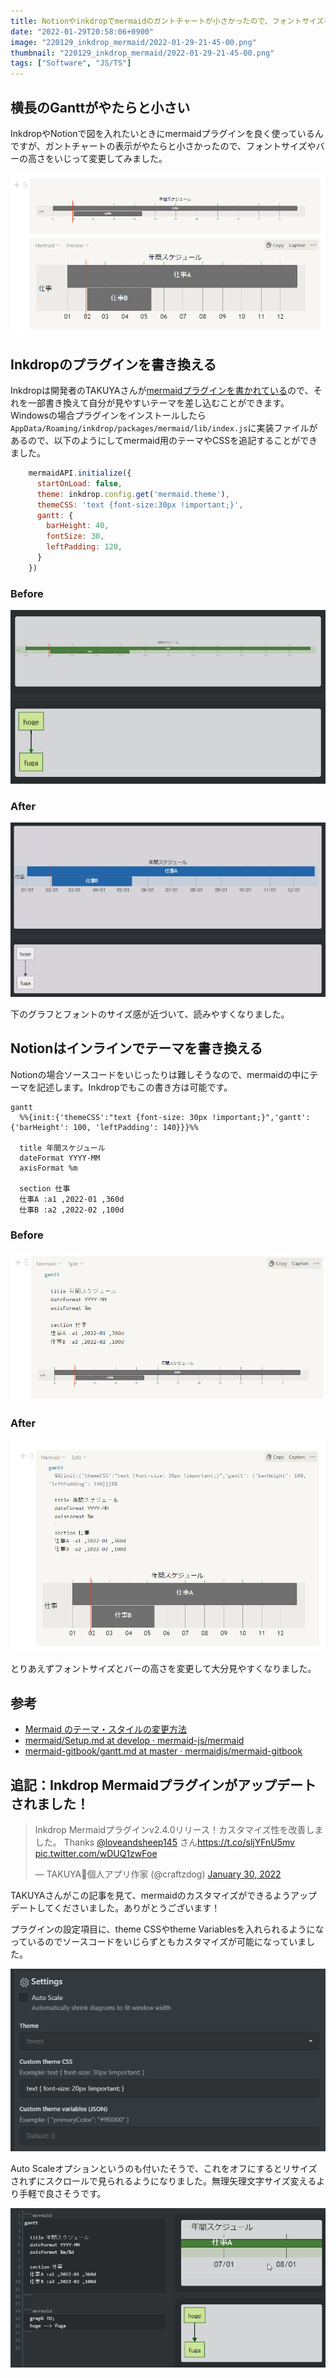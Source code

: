 ```yaml
---
title: Notionやinkdropでmermaidのガントチャートが小さかったので、フォントサイズを変更する(01/30追記アリ)
date: "2022-01-29T20:58:06+0900"
image: "220129_inkdrop_mermaid/2022-01-29-21-45-00.png"
thumbnail: "220129_inkdrop_mermaid/2022-01-29-21-45-00.png"
tags: ["Software", "JS/TS"] 
---
```


## 横長のGanttがやたらと小さい
InkdropやNotionで図を入れたいときにmermaidプラグインを良く使っているんですが、ガントチャートの表示がやたらと小さかったので、フォントサイズやバーの高さをいじって変更してみました。

![](2022-01-29-21-45-00.png)

## Inkdropのプラグインを書き換える

Inkdropは開発者のTAKUYAさんが[mermaidプラグインを書かれている](https://my.inkdrop.app/plugins/mermaid)ので、それを一部書き換えて自分が見やすいテーマを差し込むことができます。
Windowsの場合プラグインをインストールしたら`AppData/Roaming/inkdrop/packages/mermaid/lib/index.js`に実装ファイルがあるので、以下のようにしてmermaid用のテーマやCSSを追記することができました。

```js
    mermaidAPI.initialize({
      startOnLoad: false,
      theme: inkdrop.config.get('mermaid.theme'),
      themeCSS: 'text {font-size:30px !important;}',
      gantt: {
        barHeight: 40,
        fontSize: 30,
        leftPadding: 120,
      }
    })
```

### Before

![](2022-01-29-21-34-32.png)

### After

![](2022-01-29-21-22-49.png)

下のグラフとフォントのサイズ感が近づいて、読みやすくなりました。

## Notionはインラインでテーマを書き換える

Notionの場合ソースコードをいじったりは難しそうなので、mermaidの中にテーマを記述します。Inkdropでもこの書き方は可能です。

```
gantt
  %%{init:{'themeCSS':"text {font-size: 30px !important;}",'gantt': {'barHeight': 100, 'leftPadding': 140}}}%%

  title 年間スケジュール
  dateFormat YYYY-MM
  axisFormat %m
  
  section 仕事
  仕事A :a1 ,2022-01 ,360d
  仕事B :a2 ,2022-02 ,100d
```

### Before
![](2022-01-29-21-41-03.png)

### After
![](2022-01-29-21-43-53.png)

とりあえずフォントサイズとバーの高さを変更して大分見やすくなりました。

## 参考
- [Mermaid のテーマ・スタイルの変更方法](https://zenn.dev/junkawa/articles/zenn-mermaidjs-theme-config)
- [mermaid/Setup.md at develop · mermaid-js/mermaid](https://github.com/mermaid-js/mermaid/blob/develop/docs/Setup.md)
- [mermaid-gitbook/gantt.md at master · mermaidjs/mermaid-gitbook](https://github.com/mermaidjs/mermaid-gitbook/blob/master/content/gantt.md)

## 追記：Inkdrop Mermaidプラグインがアップデートされました！

<blockquote class="twitter-tweet"><p lang="ja" dir="ltr">Inkdrop Mermaidプラグインv2.4.0リリース！カスタマイズ性を改善しました。 Thanks <a href="https://twitter.com/loveandsheep145?ref_src=twsrc%5Etfw">@loveandsheep145</a> さん<a href="https://t.co/sljYFnU5mv">https://t.co/sljYFnU5mv</a> <a href="https://t.co/wDUQ1zwFoe">pic.twitter.com/wDUQ1zwFoe</a></p>&mdash; TAKUYA🐾個人アプリ作家 (@craftzdog) <a href="https://twitter.com/craftzdog/status/1487629819592404994?ref_src=twsrc%5Etfw">January 30, 2022</a></blockquote> 

TAKUYAさんがこの記事を見て、mermaidのカスタマイズができるようアップデートしてくださいました。ありがとうございます！

プラグインの設定項目に、theme CSSやtheme Variablesを入れられるようになっているのでソースコードをいじらずともカスタマイズが可能になっていました。

![](2022-01-30-17-01-36.png)

Auto Scaleオプションというのも付いたそうで、これをオフにするとリサイズされずにスクロールで見られるようになりました。無理矢理文字サイズ変えるより手軽で良さそうです。

![](scrolling.gif)

